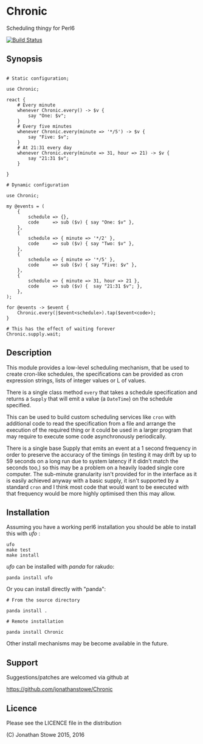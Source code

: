 # Chronic

Scheduling thingy for Perl6

[![Build Status](https://travis-ci.org/jonathanstowe/Chronic.svg?branch=master)](https://travis-ci.org/jonathanstowe/Chronic)

## Synopsis

```

# Static configuration;

use Chronic;

react {
    # Every minute
    whenever Chronic.every() -> $v {
        say "One: $v";
    }
    # Every five minutes
    whenever Chronic.every(minute => '*/5') -> $v {
        say "Five: $v";
    }
    # At 21:31 every day
    whenever Chronic.every(minute => 31, hour => 21) -> $v {
        say "21:31 $v";
    }

}

# Dynamic configuration

use Chronic;

my @events = (
    {
        schedule => {},
        code     => sub ($v) { say "One: $v" },
    },
    {
        schedule => { minute => '*/2' },
        code     => sub ($v) { say "Two: $v" },
    },
    {
        schedule => { minute => '*/5' },
        code     => sub ($v) { say "Five: $v" },
    },
    {
        schedule => { minute => 31, hour => 21 },
        code     => sub ($v) {  say "21:31 $v"; },
    },
);

for @events -> $event {
    Chronic.every(|$event<schedule>).tap($event<code>);
}

# This has the effect of waiting forever
Chronic.supply.wait;

```

## Description

This module provides a low-level scheduling mechanism, that be used to
create cron-like schedules, the specifications can be provided as cron
expression strings, lists of integer values or L<Junctions> of values.

There is a single class method ```every``` that takes a schedule specification
and returns a ```Supply``` that will emit a value (a ```DateTime```) on the
schedule specified.

This can be used to build custom scheduling services like ```cron``` with
additional code to read the specification from a file and arrange the
execution of the required thing or it could be used in a larger program
that may require to execute some code asynchronously periodically.

There is a single base Supply that emits an event at a 1 second frequency
in order to preserve the accuracy of the timings (in testing it may drift
by up to 59 seconds on a long run due to system latency if it didn't 
match the seconds too,) so this may be a problem on a heavily loaded
single core computer. The sub-minute granularity isn't provided for in
the interface as it is easily achieved anyway with a basic supply, it
isn't supported by a standard ```cron``` and I think most code that would
want to be executed with that frequency would be more highly optimised then
this may allow.


## Installation

Assuming you have a working perl6 installation you should be able to
install this with *ufo* :

    ufo
    make test
    make install

*ufo* can be installed with *panda* for rakudo:

    panda install ufo

Or you can install directly with "panda":

    # From the source directory
   
    panda install .

    # Remote installation

    panda install Chronic

Other install mechanisms may be become available in the future.

## Support

Suggestions/patches are welcomed via github at

   https://github.com/jonathanstowe/Chronic

## Licence

Please see the LICENCE file in the distribution

(C) Jonathan Stowe 2015, 2016
